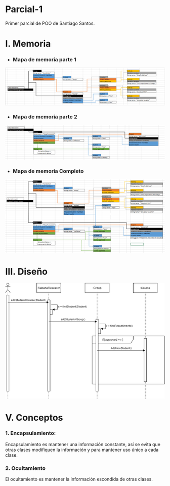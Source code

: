 # Parcial-1
Primer parcial de POO de Santiago Santos.

# I. Memoria

* ### Mapa de memoria parte 1

![](Imagenes/Map1.PNG)
  
* ### Mapa de memoria parte 2

![](Imagenes/Map2.PNG)

* ### Mapa de memoria Completo

![](Imagenes/Map3.PNG)

# III. Diseño

![](Imagenes/Dis.png)

# V. Conceptos
### 1. Encapsulamiento:
Encapsulamiento es mantener una información constante, 
así se evita que otras clases modifiquen la información y para mantener uso 
único a cada clase.


### 2. Ocultamiento
El ocultamiento es mantener la información escondida de otras clases.
